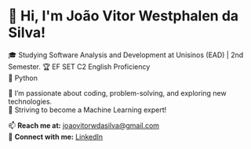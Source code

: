 # 👋 Hi, I'm João Vitor Westphalen da Silva!

🎓 Studying Software Analysis and Development at Unisinos (EAD) | 2nd Semester. 
🏆 EF SET C2 English Proficiency  
🧠 Python

🌱 I’m passionate about coding, problem-solving, and exploring new technologies.  
🚀 Striving to become a Machine Learning expert!

📫 **Reach me at:** joaovitorwdasilva@gmail.com  
🔗 **Connect with me:** [LinkedIn](https://www.linkedin.com/in/joão-vitor-westphalen-da-silva-527800311/)
